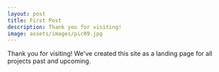 ```yaml
---
layout: post
title: First Post
description: Thank you for visiting!
image: assets/images/pic09.jpg
---
```


Thank you for visiting! We've created this site as a landing page for all projects past and upcoming.